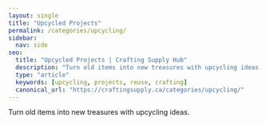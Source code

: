 ```yaml
---
layout: single
title: "Upcycled Projects"
permalink: /categories/upcycling/
sidebar:
  nav: side
seo:
  title: "Upcycled Projects | Crafting Supply Hub"
  description: "Turn old items into new treasures with upcycling ideas."
  type: "article"
  keywords: [upcycling, projects, reuse, crafting]
  canonical_url: "https://craftingsupply.ca/categories/upcycling/"
---
```


Turn old items into new treasures with upcycling ideas.

